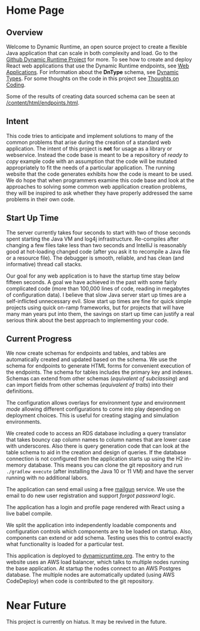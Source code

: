 # Home Page

## Overview

Welcome to Dynamic Runtime, an open source project to create a flexible Java application that can scale in both
complexity and load. Go to the [Github Dynamic Runtime Project](https://github.com/sampwhite/dynamicruntime) for
more. To see how to create and deploy React web applications that use the Dynamic Runtime endpoints,
see [Web Applications](/content/md/WebApps.md). For information about the **DnType** schema, 
see [Dynamic Types](/content/md/DynamicType.md). For some thoughts on the code in this project
see [Thoughts on Coding](/content/md/ThoughtsOnCode.md).

Some of the results of creating data sourced schema can be seen at 
[/content/html/endpoints.html](/content/html/endpoints.html).

## Intent

This code tries to anticipate and implement solutions to many of the common problems that arise during the creation
of a standard web application. The intent of this project is **not** for usage as a library or
webservice. Instead the code base is meant to be a repository of *ready to copy* example code with an 
assumption that the code will be mutated appropriately to fit the needs of a particular application. The running website
that the code generates exhibits how the code is meant to be used. We do hope that when programmers examine this
code base and look at the approaches to solving some common web application creation problems, they will be inspired to
ask whether they have properly addressed the same problems in their own code.

## Start Up Time

The server currently takes four seconds to start with two of those seconds spent starting the Java VM and 
log4j infrastructure. Re-compiles after changing a few files take less than two seconds and IntelliJ is reasonably
good at hot-loading changed code (after you ask it to recompile a Java file or a resource file). The debugger
is smooth, reliable, and has clean (and informative) thread call stacks.

Our goal for any web application is to have the startup time stay below fifteen seconds. A goal we have achieved
in the past with some fairly complicated code (more than 100,000 lines of code, reading in
megabytes of configuration data). I believe that slow Java server start up times are a self-inflicted unnecessary evil.
Slow start up times are fine for quick simple projects using quick on-ramp frameworks, but for projects that will
have many man years put into them, the savings on start up time can justify a real serious think about the best
approach to implementing your code.

## Current Progress

We now create schemas for endpoints and tables, and tables are automatically created and updated based on
the schema. We use the schema for endpoints to generate HTML forms for convenient execution of the endpoints.
The schema for tables includes the primary key and indexes. Schemas can extend from other schemas 
(*equivalent of subclassing*) and can import fields from other schemas (*equivalent of traits*) into their definitions.

The configuration allows overlays for environment *type* and environment *mode* allowing different configurations
to come into play depending on deployment choices. This is useful for creating staging and simulation environments.

We created code to access an RDS database including a query translator that takes bouncy cap column names to column
names that are lower case with underscores. Also there is query generation code that can look at the table schema
to aid in the creation and design of queries. If the database connection is not configured then the application starts
up using the H2 in-memory database. This means you can clone the git repository and run `./gradlew execute`
(after installing the Java 10 or 11 VM) and have the server running with no additional labors.

The application can send email using a free [mailgun](https://www.mailgun.com) service. We use the email to
do new user registration and support *forgot password* logic.

The application has a login and profile page rendered with React using a live babel compile.

We split the application into independently loadable components and configuration controls which components are to be
loaded on startup. Also, components can extend or add schema. Testing uses this to control exactly what functionality
is loaded for a particular test.

This application is deployed to [dynamicruntime.org](https://dynamicruntime.org). The entry to the website 
uses an AWS load balancer, which talks to multiple nodes running the base application.  At startup the nodes connect
to an AWS Postgres database. The multiple nodes are automatically updated (using AWS CodeDeploy)
when code is contributed to the git repository.

# Near Future

This project is currently on hiatus. It may be revived in the future.